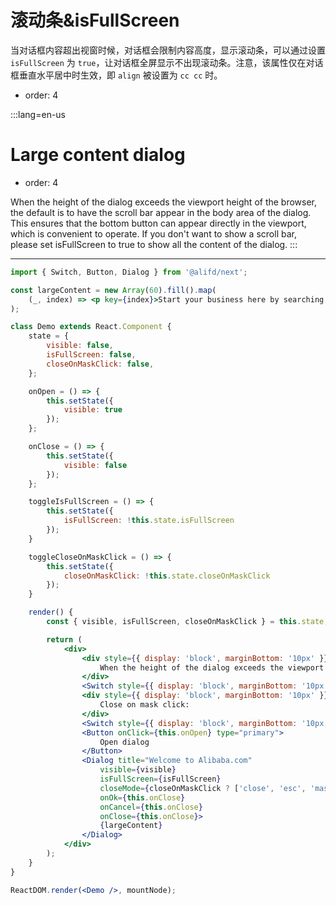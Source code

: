 # 滚动条&isFullScreen

当对话框内容超出视窗时候，对话框会限制内容高度，显示滚动条，可以通过设置 `isFullScreen` 为 `true`，让对话框全屏显示不出现滚动条。注意，该属性仅在对话框垂直水平居中时生效，即 `align` 被设置为 `cc cc` 时。

- order: 4

:::lang=en-us
# Large content dialog

- order: 4

When the height of the dialog exceeds the viewport height of the browser, the default is to have the scroll bar appear in the body area of the dialog. This ensures that the bottom button can appear directly in the viewport, which is convenient to operate. If you don't want to show a scroll bar, please set isFullScreen to true to show all the content of the dialog.
:::

---

````jsx
import { Switch, Button, Dialog } from '@alifd/next';

const largeContent = new Array(60).fill().map(
    (_, index) => <p key={index}>Start your business here by searching a popular product</p>
);

class Demo extends React.Component {
    state = {
        visible: false,
        isFullScreen: false,
        closeOnMaskClick: false,
    };

    onOpen = () => {
        this.setState({
            visible: true
        });
    };

    onClose = () => {
        this.setState({
            visible: false
        });
    };

    toggleIsFullScreen = () => {
        this.setState({
            isFullScreen: !this.state.isFullScreen
        });
    }

    toggleCloseOnMaskClick = () => {
        this.setState({
            closeOnMaskClick: !this.state.closeOnMaskClick
        });
    }

    render() {
        const { visible, isFullScreen, closeOnMaskClick } = this.state;

        return (
            <div>
                <div style={{ display: 'block', marginBottom: '10px' }}>
                    When the height of the dialog exceeds the viewport height of the browser, whether to show the scroll bar:
                </div>
                <Switch style={{ display: 'block', marginBottom: '10px' }} checked={isFullScreen} onChange={this.toggleIsFullScreen} />
                <div style={{ display: 'block', marginBottom: '10px' }}>
                    Close on mask click:
                </div>
                <Switch style={{ display: 'block', marginBottom: '10px' }} checked={closeOnMaskClick} onChange={this.toggleCloseOnMaskClick} />
                <Button onClick={this.onOpen} type="primary">
                    Open dialog
                </Button>
                <Dialog title="Welcome to Alibaba.com"
                    visible={visible}
                    isFullScreen={isFullScreen}
                    closeMode={closeOnMaskClick ? ['close', 'esc', 'mask'] : ['close', 'esc']}
                    onOk={this.onClose}
                    onCancel={this.onClose}
                    onClose={this.onClose}>
                    {largeContent}
                </Dialog>
            </div>
        );
    }
}

ReactDOM.render(<Demo />, mountNode);
````
